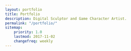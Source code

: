 ```yaml
---
layout: portfolio
title: Portfolio
description: Digital Sculptor and Game Character Artist.
permalink: "/portfolio/"
sitemap:
    priority: 1.0
    lastmod: 2017-11-02
    changefreq: weekly
---
```

